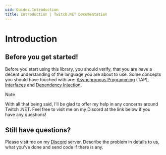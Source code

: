 ```yaml
---
uid: Guides.Introduction
title: Introduction | Twitch.NET Documentation
---
```


# Introduction

## Before you get started!

Before you start using this library, you should verify, that you are have a decent understanding of the language you are about to use. Some concepts you should have touched with are: [Asynchronous Programming](https://docs.microsoft.com/en-us/dotnet/csharp/programming-guide/concepts/async/) (TAP), [Interfaces](https://docs.microsoft.com/en-us/dotnet/csharp/fundamentals/types/interfaces) and [Dependency Injection]("https://docs.microsoft.com/en-us/aspnet/core/fundamentals/dependency-injection?view=aspnetcore-5.0"). 

> [!NOTE]
> With all that being said, I'll be glad to offer my help in any concerns around Twitch .NET. Feel free to visit me on my Discord at the link below if you have any questions!

## Still have questions?

Please visit me on my [Discord]("") server. Describe the problem in details to us, what you've done and send code if there is any.


